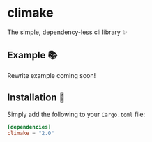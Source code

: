 # climake

The simple, dependency-less cli library ✨

## Example 📚

Rewrite example coming soon!

## Installation 🚀

Simply add the following to your `Cargo.toml` file:

```toml
[dependencies]
climake = "2.0"
```
